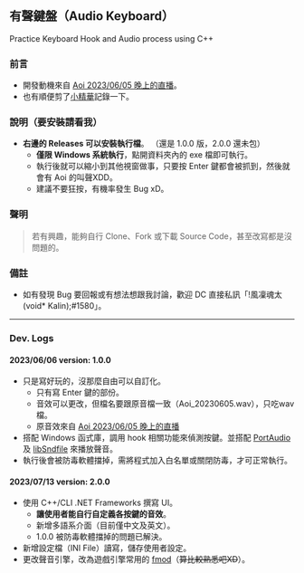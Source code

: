 ## 有聲鍵盤（Audio Keyboard）
Practice Keyboard Hook and Audio process using C++

### 前言
- 開發動機來自 [Aoi 2023/06/05 晚上的直播](https://www.youtube.com/watch?v=9eAVmmSTD58&t=7585s)。
- 也有順便剪了[小精華](https://youtu.be/WPq07hRVdo8)記錄一下。

### 說明（要安裝請看我）
- **右邊的 Releases 可以安裝執行檔**。 （還是 1.0.0 版，2.0.0 還未包）
  - **僅限 Windows 系統執行**，點開資料夾內的 exe 檔即可執行。
  - 執行後就可以縮小到其他視窗做事，只要按 Enter 鍵都會被抓到，然後就會有 Aoi 的叫聲XDD。
  - 建議不要狂按，有機率發生 Bug xD。

### 聲明
> 若有興趣，能夠自行 Clone、Fork 或下載 Source Code，甚至改寫都是沒問題的。

### 備註
- 如有發現 Bug 要回報或有想法想跟我討論，歡迎 DC 直接私訊「!風凜魂太(void* Kalin);#1580」。

---

### Dev. Logs
#### 2023/06/06 version: 1.0.0
- 只是寫好玩的，沒那麼自由可以自訂化。
  - 只有寫 Enter 鍵的部份。
  - 音效可以更改，但檔名要跟原音檔一致（Aoi_20230605.wav），只吃wav檔。
  - 原音效來自 [Aoi 2023/06/05 晚上的直播](https://www.youtube.com/watch?v=9eAVmmSTD58&t=7618s)
- 搭配 Windows 函式庫，調用 hook 相關功能來偵測按鍵。並搭配 [PortAudio](https://github.com/PortAudio/portaudio) 及 [libSndfile](https://github.com/libsndfile/libsndfile) 來播放聲音。
- 執行後會被防毒軟體擋掉，需將程式加入白名單或關閉防毒，才可正常執行。
#### 2023/07/13 version: 2.0.0
- 使用 C++/CLI .NET Frameworks 撰寫 UI。
  - **讓使用者能自行自定義各按鍵的音效**。
  - 新增多語系介面（目前僅中文及英文）。
  - 1.0.0 被防毒軟體擋掉的問題已解決。
- 新增設定檔（INI File）讀寫，儲存使用者設定。
- 更改聲音引擎，改為遊戲引擎常用的 [fmod](https://www.fmod.com/)（~~算比較熟悉吧XD~~）。

